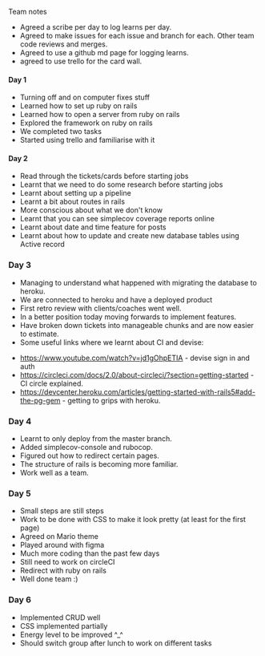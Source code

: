 Team notes

- Agreed a scribe per day to log learns per day.
- Agreed to make issues for each issue and branch for each. Other team code reviews and merges.
- Agreed to use a github md page for logging learns.
- agreed to use trello for the card wall.

#### Day 1
* Turning off and on computer fixes stuff
* Learned how to set up ruby on rails
* Learned how to open a server from ruby on rails
* Explored the framework on ruby on rails
* We completed two tasks
* Started using trello and familiarise with it

#### Day 2
* Read through the tickets/cards before starting jobs
* Learnt that we need to do some research before starting jobs
* Learnt about setting up a pipeline
* Learnt a bit about routes in rails
* More conscious about what we don't know
* Learnt that you can see simplecov coverage reports online
* Learnt about date and time feature for posts
* Learnt about how to update and create new database tables using Active record

### Day 3
* Managing to understand what happened with migrating the database to heroku.
* We are connected to heroku and have a deployed product
* First retro review with clients/coaches went well.
* In a better position today moving forwards to implement features.
* Have broken down tickets into manageable chunks and are now easier to estimate.
* Some useful links where we learnt about CI and devise:
- https://www.youtube.com/watch?v=jd1gOhpETIA - devise sign in and auth
- https://circleci.com/docs/2.0/about-circleci/?section=getting-started - CI circle explained.
- https://devcenter.heroku.com/articles/getting-started-with-rails5#add-the-pg-gem - getting to grips with heroku.

### Day 4
* Learnt to only deploy from the master branch.
* Added simplecov-console and rubocop.
* Figured out how to redirect certain pages. 
* The structure of rails is becoming more familiar.
* Work well as a team.

### Day 5
* Small steps are still steps
* Work to be done with CSS to make it look pretty (at least for the first page)
* Agreed on Mario theme
* Played around with figma
* Much more coding than the past few days
* Still need to work on circleCI
* Redirect with ruby on rails
* Well done team :)

### Day 6
* Implemented CRUD well
* CSS implemented partially
* Energy level to be improved ^_^
* Should switch group after lunch to work on different tasks
